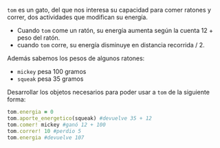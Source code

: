 `tom` es un gato, del que nos interesa su capacidad para comer ratones y correr, dos actividades que modifican su energía.

* Cuando `tom` come un ratón, su energía aumenta según la cuenta 12 + peso del ratón.
* cuando `tom` corre, su energía disminuye en distancia recorrida / 2. 

Además sabemos los pesos de algunos ratones:
 
* `mickey` pesa 100 gramos
* `squeak` pesa 35 gramos

Desarrollar los objetos necesarios para poder usar a `tom` de la siguiente forma:

```ruby
tom.energia = 0
tom.aporte_energetico(squeak) #devuelve 35 + 12
tom.comer! mickey #ganó 12 + 100
tom.correr! 10 #perdio 5
tom.energia #devuelve 107
```